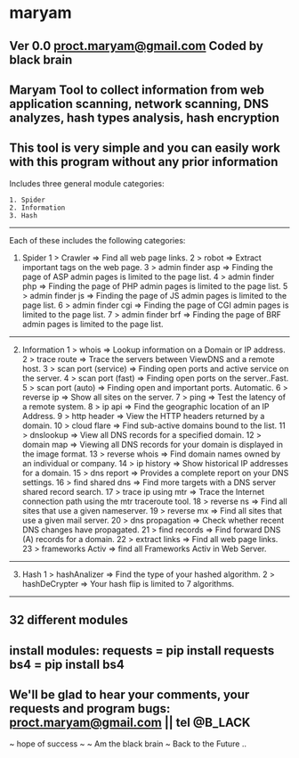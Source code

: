 # maryam

Ver 0.0
proct.maryam@gmail.com
Coded by black brain
-----------
Maryam Tool to collect information from 
	web application scanning,
	network scanning,
	DNS analyzes,
	hash types analysis,
    	hash encryption
-----------
This tool is very simple and you can easily work with this program without any prior information
-----------
Includes three general module categories:

	1. Spider
	2. Information
	3. Hash

-----------

Each of these includes the following categories:
1. Spider 
    1 > Crawler => Find all web page links.
    2 > robot => Extract important tags on the web page.
    3 > admin finder asp => Finding the page of ASP admin pages is limited to the page list.
    4 > admin finder php => Finding the page of PHP admin pages is limited to the page list.
    5 > admin finder js => Finding the page of JS admin pages is limited to the page list.
    6 > admin finder cgi => Finding the page of CGI admin pages is limited to the page list.
    7 > admin finder brf => Finding the page of BRF admin pages is limited to the page list.

-----------

2. Information 
    1 > whois => Lookup information on a Domain or IP address.
    2 > trace route => Trace the servers between ViewDNS and a remote host.
    3 > scan port (service) => Finding open ports and active service on the server.
    4 > scan port (fast) => Finding open ports on the server..Fast.
    5 > scan port (auto) => Finding open and important ports. Automatic.
    6 > reverse ip => Show all sites on the server.
    7 > ping => Test the latency of a remote system.
    8 > ip api => Find the geographic location of an IP Address.
    9 > http header => View the HTTP headers returned by a domain.
    10 > cloud flare => Find sub-active domains bound to the list.
    11 > dnslookup => View all DNS records for a specified domain.
    12 > domain map => Viewing all DNS records for your domain is displayed in the image format.
    13 > reverse whois => Find domain names owned by an individual or company.
    14 > ip history => Show historical IP addresses for a domain.
    15 > dns report => Provides a complete report on your DNS settings.
    16 > find shared dns => Find more targets with a DNS server shared record search.
    17 > trace ip using mtr => Trace the Internet connection path using the mtr traceroute tool.
    18 > reverse ns => Find all sites that use a given nameserver.
    19 > reverse mx => Find all sites that use a given mail server.
    20 > dns propagation => Check whether recent DNS changes have propagated.
    21 > find records => Find forward DNS (A) records for a domain.
    22 > extract links => Find all web page links.
	23 > frameworks Activ => find all Frameworks Activ in Web Server.

-----------

3. Hash 
    1 > hashAnalizer => Find the type of your hashed algorithm.
    2 > hashDeCrypter => Your hash flip is limited to 7 algorithms.

-----------
32 different modules
-----------
install modules:
	requests = pip install requests
	bs4 = pip install bs4
-----------
We'll be glad to hear your comments, your requests and program bugs:
	proct.maryam@gmail.com || tel @B_LACK
-----------
~ hope of success ~
~ Am the black brain ~
Back to the Future .. 
